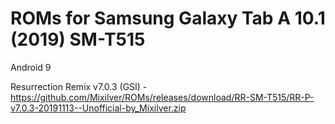 # ROMs for Samsung Galaxy Tab A 10.1 (2019) SM-T515
Android 9

Resurrection Remix v7.0.3 (GSI) - https://github.com/Mixilver/ROMs/releases/download/RR-SM-T515/RR-P-v7.0.3-20191113--Unofficial-by_Mixilver.zip

